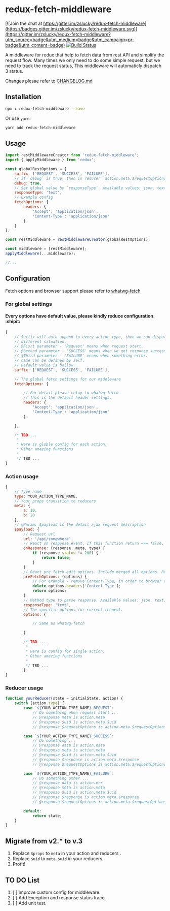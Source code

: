 # redux-fetch-middleware

[![Join the chat at https://gitter.im/zslucky/redux-fetch-middleware](https://badges.gitter.im/zslucky/redux-fetch-middleware.svg)](https://gitter.im/zslucky/redux-fetch-middleware?utm_source=badge&utm_medium=badge&utm_campaign=pr-badge&utm_content=badge)
[![Build Status](https://travis-ci.org/zslucky/redux-fetch-middleware.svg?branch=master)](https://travis-ci.org/zslucky/redux-fetch-middleware)

A middleware for redux that help to fetch data from rest API and simplify the request flow.
Many times we only need to do some simple request, but we need to track the request status,
This middleware will automaticly dispatch 3 status.

Changes plesae refer to [CHANGELOG.md](./CHANGELOG.md)

## Installation

```sh
npm i redux-fetch-middleware --save
```
Or use `yarn`:
```sh
yarn add redux-fetch-middleware
```

## Usage

```javascript
import restMiddlewareCreator from 'redux-fetch-middleware';
import { applyMiddleware } from 'redux';

const globalRestOptions = {
    suffix: ['REQUEST', 'SUCCESS', 'FAILURE'],
    // if `debug` is true, then in reducer `action.meta.$requestOptions`
    debug: true,
    // Set global value by `responseType`. Available values: json, text, formData, blob, arrayBuffer (fetch methods). Default: json
    responseType: 'text',
    // Example config
    fetchOptions: {
        headers: {
            'Accept': 'application/json',
            'Content-Type': 'application/json'
        }
    }
};

const restMiddleware = restMiddlewareCreator(globalRestOptions);

const middleware = [restMiddleware];
applyMiddleware(...middleware);

//...
```

## Configuration
Fetch options and browser support please refer to [whatwg-fetch](https://www.npmjs.com/package/whatwg-fetch)

### For global settings

#### Every options have default value, please kindly reduce configuration. :shipit:

```javascript
{
    // Suffix will auto append to every action type, then we can dispatch
    // different situation.
    // @Fisrt parameter - 'Request' means when request start.
    // @Second parameter - 'SUCCESS' means when we get response successfully.
    // @Third parameter - 'FAILURE' means when something error.
    // name can be defined by self.
    // Default value is bellow.
    suffix: ['REQUEST', 'SUCCESS', 'FAILURE'],

    // The global fetch settings for our middleware
    fetchOptions: {

        // For detail please relay to whatwg-fetch
        // This is the default header settings.
        headers: {
            'Accept': 'application/json',
            'Content-Type': 'application/json'
        }

    },

    /* TBD ...
     *
     * Here is globle config for each action.
     * Other amazing functions
     *
     */ TBD ...
}

```
### Action usage

```javascript
{
    // Type name
    type: YOUR_ACTION_TYPE_NAME,
    // Your props transition to reducers
    meta: {
        a: 10,
        b: 20
    },
    // @Param: $payload is the detail ajax request description
    $payload: {
        // Request url
        url: '/api/somewhere',
        // React on response event. If this function return === false, then to SUCCESS reducer data = null
        onResponse: (response, meta, type) {
            if (response.status != 200) {
                return false;
            }
        }
        // React pre fetch edit options. Include merged all options. Return the last options.
        preFetchOptions: (options) {
            // For example - remove Content-Type, in order to browser auto detect and auto write Content-Type value (Required to send file).
            delete options.headers['Content-Type'];
            return options;
        }
        // Method type to parse response. Available values: json, text, formData, blob, arrayBuffer (fetch methods). Default: json
        responseType: 'text',
        // The specific options for current request.
        options: {

            // Same as whatwg-fetch

        }

        /* TBD ...
         *
         * Here is config for single action.
         * Other amazing functions
         *
         */ TBD ...
        }
}
```

### Reducer usage
```javascript
function yourReducer(state = initialState, action) {
    switch (action.type) {
        case `${YOUR_ACTION_TYPE_NAME}_REQUEST`:
            // Do something when request start ...
            // @response meta is action.meta
            // @response $uid is action.meta.$uid
            // @response $requestOptions is action.meta.$requestOptions (if in config set `debug` is true)

        case `${YOUR_ACTION_TYPE_NAME}_SUCCESS`:
            // Do something ...
            // @response data is action.data
            // @response meta is action.meta
            // @response $uid is action.meta.$uid
            // @response $response is action.meta.$response
            // @response $requestOptions is action.meta.$requestOptions (if in config set `debug` is true)

        case `${YOUR_ACTION_TYPE_NAME}_FAILURE`:
            // Do something other ...
            // @response data is action.err
            // @response meta is action.meta
            // @response $uid is action.meta.$uid
            // @response $response is action.meta.$response
            // @response $requestOptions is action.meta.$requestOptions (if in config set `debug` is true)

        default:
            return state;
    }
}
```
## Migrate from v2.* to v.3
1. Replace `$props` to `meta` in your action and reducers .
2. Replace `$uid` to `meta.$uid` in your reducers.
3. Profit!

## TO DO List
1. [ ] Improve custom config for middleware.
2. [ ] Add Exception and response status trace.
3. [ ] Add unit test.
